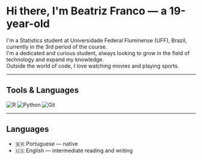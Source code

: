 # Hi there, I'm Beatriz Franco — a 19-year-old

I'm a Statistics student at Universidade Federal Fluminense (UFF), Brazil, currently in the 3rd period of the course.  
I'm a dedicated and curious student, always looking to grow in the field of technology and expand my knowledge.  
Outside the world of code, I love watching movies and playing sports.

---

## Tools & Languages

![R](https://img.shields.io/badge/R-276DC3?style=flat&logo=r&logoColor=white)
![Python](https://img.shields.io/badge/Python-3776AB?style=flat&logo=python&logoColor=white)
![Git](https://img.shields.io/badge/Git-F05032?style=flat&logo=git&logoColor=white)

---

## Languages

- 🇧🇷 Portuguese — native  
- 🇺🇸 English — intermediate reading and writing  




